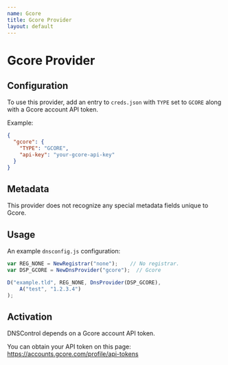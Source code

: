 ```yaml
---
name: Gcore
title: Gcore Provider
layout: default
---
```

# Gcore Provider
## Configuration

To use this provider, add an entry to `creds.json` with `TYPE` set to `GCORE`
along with a Gcore account API token.

Example:

```json
{
  "gcore": {
    "TYPE": "GCORE",
    "api-key": "your-gcore-api-key"
  }
}
```

## Metadata
This provider does not recognize any special metadata fields unique to Gcore.

## Usage
An example `dnsconfig.js` configuration:

```javascript
var REG_NONE = NewRegistrar("none");    // No registrar.
var DSP_GCORE = NewDnsProvider("gcore");  // Gcore

D("example.tld", REG_NONE, DnsProvider(DSP_GCORE),
    A("test", "1.2.3.4")
);
```

## Activation

DNSControl depends on a Gcore account API token.

You can obtain your API token on this page: <https://accounts.gcore.com/profile/api-tokens>
